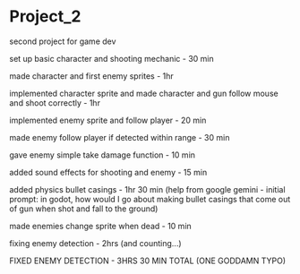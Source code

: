 # Project_2
second project for game dev


set up basic character and shooting mechanic - 30 min

made character and first enemy sprites - 1hr

implemented character sprite and made character and gun follow mouse and shoot correctly - 1hr

implemented enemy sprite and follow player - 20 min

made enemy follow player if detected within range - 30 min

gave enemy simple take damage function - 10 min

added sound effects for shooting and enemy - 15 min

added physics bullet casings - 1hr 30 min (help from google gemini - initial prompt: in godot, how would I go about making bullet casings that come out of gun when shot and fall to the ground)

made enemies change sprite when dead - 10 min

fixing enemy detection - 2hrs (and counting...)

FIXED ENEMY DETECTION - 3HRS 30 MIN TOTAL (ONE GODDAMN TYPO)